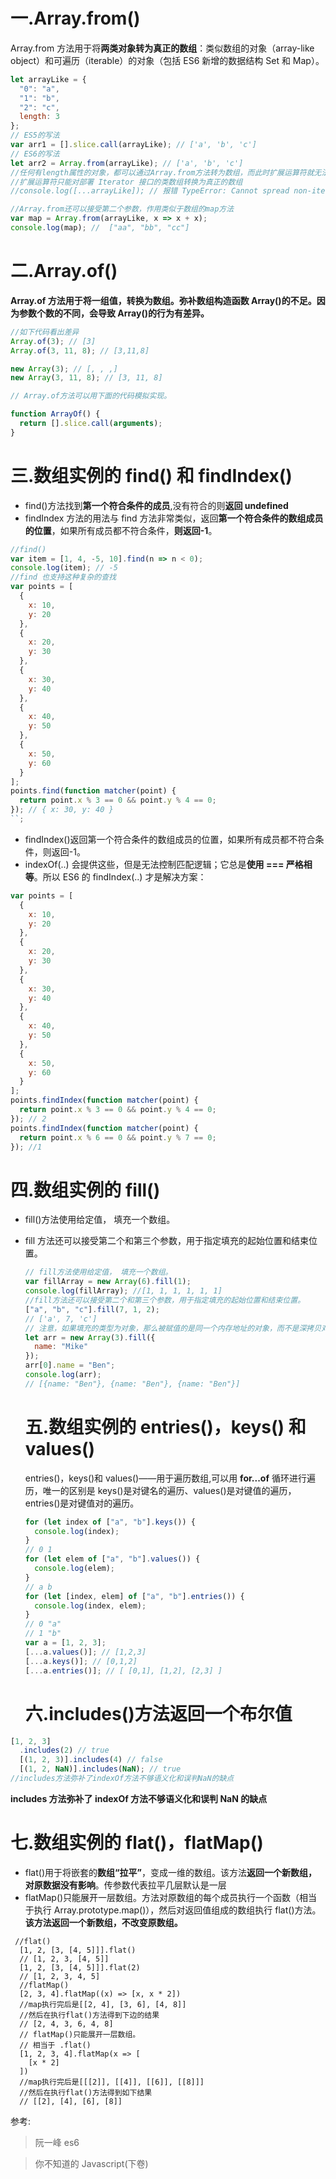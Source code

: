 # 一.Array.from()

Array.from 方法用于将**两类对象转为真正的数组**：类似数组的对象（array-like object）和可遍历（iterable）的对象（包括 ES6 新增的数据结构 Set 和 Map）。

```javascript
let arrayLike = {
  "0": "a",
  "1": "b",
  "2": "c",
  length: 3
};
// ES5的写法
var arr1 = [].slice.call(arrayLike); // ['a', 'b', 'c']
// ES6的写法
let arr2 = Array.from(arrayLike); // ['a', 'b', 'c']
//任何有length属性的对象，都可以通过Array.from方法转为数组，而此时扩展运算符就无法转换。
//扩展运算符只能对部署 Iterator 接口的类数组转换为真正的数组
//console.log([...arrayLike]); // 报错 TypeError: Cannot spread non-iterable object

//Array.from还可以接受第二个参数，作用类似于数组的map方法
var map = Array.from(arrayLike, x => x + x);
console.log(map); //  ["aa", "bb", "cc"]
```

# 二.Array.of()

**Array.of 方法用于将一组值，转换为数组。弥补数组构造函数 Array()的不足。因为参数个数的不同，会导致 Array()的行为有差异。**

```javascript
//如下代码看出差异
Array.of(3); // [3]
Array.of(3, 11, 8); // [3,11,8]

new Array(3); // [, , ,]
new Array(3, 11, 8); // [3, 11, 8]

// Array.of方法可以用下面的代码模拟实现。

function ArrayOf() {
  return [].slice.call(arguments);
}
```

# 三.数组实例的 find() 和 findIndex()

- find()方法找到**第一个符合条件的成员**,没有符合的则**返回 undefined**
- findIndex 方法的用法与 find 方法非常类似，返回**第一个符合条件的数组成员的位置**，如果所有成员都不符合条件，**则返回-1**。

```javascript
//find()
var item = [1, 4, -5, 10].find(n => n < 0);
console.log(item); // -5
//find 也支持这种复杂的查找
var points = [
  {
    x: 10,
    y: 20
  },
  {
    x: 20,
    y: 30
  },
  {
    x: 30,
    y: 40
  },
  {
    x: 40,
    y: 50
  },
  {
    x: 50,
    y: 60
  }
];
points.find(function matcher(point) {
  return point.x % 3 == 0 && point.y % 4 == 0;
}); // { x: 30, y: 40 }
``;
```

- findIndex()返回第一个符合条件的数组成员的位置，如果所有成员都不符合条件，则返回-1。
- indexOf(..) 会提供这些，但是无法控制匹配逻辑；它总是**使用 === 严格相等**。所以 ES6 的 findIndex(..) 才是解决方案：

```javascript
var points = [
  {
    x: 10,
    y: 20
  },
  {
    x: 20,
    y: 30
  },
  {
    x: 30,
    y: 40
  },
  {
    x: 40,
    y: 50
  },
  {
    x: 50,
    y: 60
  }
];
points.findIndex(function matcher(point) {
  return point.x % 3 == 0 && point.y % 4 == 0;
}); // 2
points.findIndex(function matcher(point) {
  return point.x % 6 == 0 && point.y % 7 == 0;
}); //1
```

# 四.数组实例的 fill()

- fill()方法使用给定值， 填充一个数组。
- fill 方法还可以接受第二个和第三个参数，用于指定填充的起始位置和结束位置。

  ```javascript
  // fill方法使用给定值， 填充一个数组。
  var fillArray = new Array(6).fill(1);
  console.log(fillArray); //[1, 1, 1, 1, 1, 1]
  //fill方法还可以接受第二个和第三个参数，用于指定填充的起始位置和结束位置。
  ["a", "b", "c"].fill(7, 1, 2);
  // ['a', 7, 'c']
  // 注意，如果填充的类型为对象，那么被赋值的是同一个内存地址的对象，而不是深拷贝对象。
  let arr = new Array(3).fill({
    name: "Mike"
  });
  arr[0].name = "Ben";
  console.log(arr);
  // [{name: "Ben"}, {name: "Ben"}, {name: "Ben"}]
  ```

  # 五.数组实例的 entries()，keys() 和 values()

  entries()，keys()和 values()——用于遍历数组,可以用 **for...of** 循环进行遍历，唯一的区别是 keys()是对键名的遍历、values()是对键值的遍历，entries()是对键值对的遍历。

  ```javascript
  for (let index of ["a", "b"].keys()) {
    console.log(index);
  }
  // 0 1
  for (let elem of ["a", "b"].values()) {
    console.log(elem);
  }
  // a b
  for (let [index, elem] of ["a", "b"].entries()) {
    console.log(index, elem);
  }
  // 0 "a"
  // 1 "b"
  var a = [1, 2, 3];
  [...a.values()]; // [1,2,3]
  [...a.keys()]; // [0,1,2]
  [...a.entries()]; // [ [0,1], [1,2], [2,3] ]
  ```

  # 六.includes()方法返回一个布尔值

```javascript
[1, 2, 3]
  .includes(2) // true
  [(1, 2, 3)].includes(4) // false
  [(1, 2, NaN)].includes(NaN); // true
//includes方法弥补了indexOf方法不够语义化和误判NaN的缺点
```

**includes 方法弥补了 indexOf 方法不够语义化和误判 NaN 的缺点**

# 七.数组实例的 flat()，flatMap()

- flat()用于将嵌套的**数组“拉平”**，变成一维的数组。该方法**返回一个新数组，对原数据没有影响**。传参数代表拉平几层默认是一层
- flatMap()只能展开一层数组。方法对原数组的每个成员执行一个函数（相当于执行 Array.prototype.map()），然后对返回值组成的数组执行 flat()方法。**该方法返回一个新数组，不改变原数组。**

```
 //flat()
  [1, 2, [3, [4, 5]]].flat()
  // [1, 2, 3, [4, 5]]
  [1, 2, [3, [4, 5]]].flat(2)
  // [1, 2, 3, 4, 5]
  //flatMap()
  [2, 3, 4].flatMap((x) => [x, x * 2])
  //map执行完后是[[2, 4], [3, 6], [4, 8]]
  //然后在执行flat()方法得到下边的结果
  // [2, 4, 3, 6, 4, 8]
  // flatMap()只能展开一层数组。
  // 相当于 .flat()
  [1, 2, 3, 4].flatMap(x => [
    [x * 2]
  ])
  //map执行完后是[[[2]], [[4]], [[6]], [[8]]]
  //然后在执行flat()方法得到如下结果
  // [[2], [4], [6], [8]]
```

参考:

> 阮一峰 es6

> 你不知道的 Javascript(下卷)
